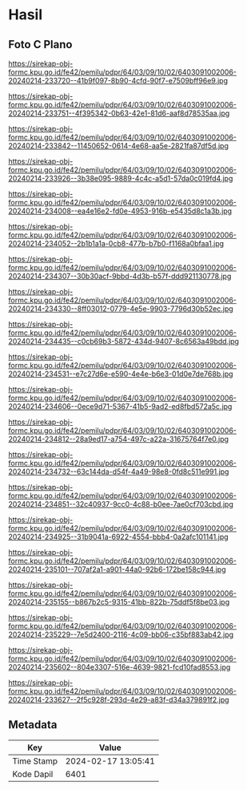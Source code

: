 # Hasil

## Foto C Plano

https://sirekap-obj-formc.kpu.go.id/fe42/pemilu/pdpr/64/03/09/10/02/6403091002006-20240214-233720--41b9f097-8b90-4cfd-90f7-e7509bff96e9.jpg

https://sirekap-obj-formc.kpu.go.id/fe42/pemilu/pdpr/64/03/09/10/02/6403091002006-20240214-233751--4f395342-0b63-42e1-81d6-aaf8d78535aa.jpg

https://sirekap-obj-formc.kpu.go.id/fe42/pemilu/pdpr/64/03/09/10/02/6403091002006-20240214-233842--11450652-0614-4e68-aa5e-2821fa87df5d.jpg

https://sirekap-obj-formc.kpu.go.id/fe42/pemilu/pdpr/64/03/09/10/02/6403091002006-20240214-233926--3b38e095-9889-4c4c-a5d1-57da0c019fd4.jpg

https://sirekap-obj-formc.kpu.go.id/fe42/pemilu/pdpr/64/03/09/10/02/6403091002006-20240214-234008--ea4e16e2-fd0e-4953-916b-e5435d8c1a3b.jpg

https://sirekap-obj-formc.kpu.go.id/fe42/pemilu/pdpr/64/03/09/10/02/6403091002006-20240214-234052--2b1b1a1a-0cb8-477b-b7b0-f1168a0bfaa1.jpg

https://sirekap-obj-formc.kpu.go.id/fe42/pemilu/pdpr/64/03/09/10/02/6403091002006-20240214-234307--30b30acf-9bbd-4d3b-b57f-ddd921130778.jpg

https://sirekap-obj-formc.kpu.go.id/fe42/pemilu/pdpr/64/03/09/10/02/6403091002006-20240214-234330--8ff03012-0779-4e5e-9903-7796d30b52ec.jpg

https://sirekap-obj-formc.kpu.go.id/fe42/pemilu/pdpr/64/03/09/10/02/6403091002006-20240214-234435--c0cb69b3-5872-434d-9407-8c6563a49bdd.jpg

https://sirekap-obj-formc.kpu.go.id/fe42/pemilu/pdpr/64/03/09/10/02/6403091002006-20240214-234531--e7c27d6e-e590-4e4e-b6e3-01d0e7de768b.jpg

https://sirekap-obj-formc.kpu.go.id/fe42/pemilu/pdpr/64/03/09/10/02/6403091002006-20240214-234606--0ece9d71-5367-41b5-9ad2-ed8fbd572a5c.jpg

https://sirekap-obj-formc.kpu.go.id/fe42/pemilu/pdpr/64/03/09/10/02/6403091002006-20240214-234812--28a9ed17-a754-497c-a22a-31675764f7e0.jpg

https://sirekap-obj-formc.kpu.go.id/fe42/pemilu/pdpr/64/03/09/10/02/6403091002006-20240214-234732--63c144da-d54f-4a49-98e8-0fd8c511e991.jpg

https://sirekap-obj-formc.kpu.go.id/fe42/pemilu/pdpr/64/03/09/10/02/6403091002006-20240214-234851--32c40937-9cc0-4c88-b0ee-7ae0cf703cbd.jpg

https://sirekap-obj-formc.kpu.go.id/fe42/pemilu/pdpr/64/03/09/10/02/6403091002006-20240214-234925--31b9041a-6922-4554-bbb4-0a2afc101141.jpg

https://sirekap-obj-formc.kpu.go.id/fe42/pemilu/pdpr/64/03/09/10/02/6403091002006-20240214-235101--707af2a1-a901-44a0-92b6-172be158c944.jpg

https://sirekap-obj-formc.kpu.go.id/fe42/pemilu/pdpr/64/03/09/10/02/6403091002006-20240214-235155--b867b2c5-9315-41bb-822b-75ddf5f8be03.jpg

https://sirekap-obj-formc.kpu.go.id/fe42/pemilu/pdpr/64/03/09/10/02/6403091002006-20240214-235229--7e5d2400-2116-4c09-bb06-c35bf883ab42.jpg

https://sirekap-obj-formc.kpu.go.id/fe42/pemilu/pdpr/64/03/09/10/02/6403091002006-20240214-235602--804e3307-516e-4639-9821-fcd10fad8553.jpg

https://sirekap-obj-formc.kpu.go.id/fe42/pemilu/pdpr/64/03/09/10/02/6403091002006-20240214-233627--2f5c928f-293d-4e29-a83f-d34a379891f2.jpg


## Metadata

| Key        | Value               |
| ---------- | ------------------- |
| Time Stamp | 2024-02-17 13:05:41 |
| Kode Dapil | 6401                |



